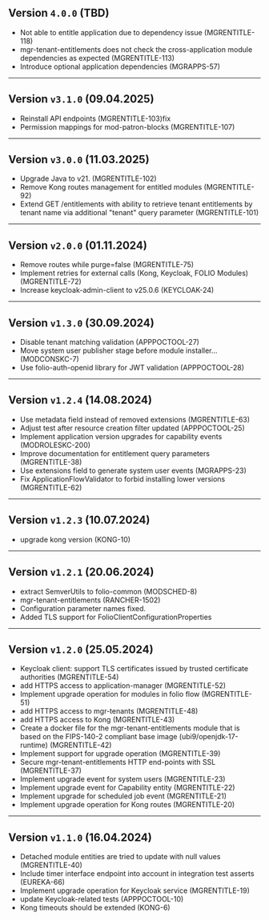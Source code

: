 ## Version `4.0.0` (TBD)
* Not able to entitle application due to dependency issue (MGRENTITLE-118)
* mgr-tenant-entitlements does not check the cross-application module dependencies as expected (MGRENTITLE-113)
* Introduce optional application dependencies (MGRAPPS-57)
---

## Version `v3.1.0` (09.04.2025)
* Reinstall API endpoints (MGRENTITLE-103)fix
* Permission mappings for mod-patron-blocks (MGRENTITLE-107)

---

## Version `v3.0.0` (11.03.2025)
* Upgrade Java to v21. (MGRENTITLE-102)
* Remove Kong routes management for entitled modules (MGRENTITLE-92)
* Extend GET /entitlements with ability to retrieve tenant entitlements by tenant name via additional "tenant" query parameter (MGRENTITLE-101)

---

## Version `v2.0.0` (01.11.2024)
* Remove routes while purge=false (MGRENTITLE-75)
* Implement retries for external calls (Kong, Keycloak, FOLIO Modules) (MGRENTITLE-72)
* Increase keycloak-admin-client to v25.0.6 (KEYCLOAK-24)

---

## Version `v1.3.0` (30.09.2024)
* Disable tenant matching validation (APPPOCTOOL-27)
* Move system user publisher stage before module installer… (MODCONSKC-7)
* Use folio-auth-openid library for JWT validation (APPPOCTOOL-28)

---

## Version `v1.2.4` (14.08.2024)
* Use metadata field instead of removed extensions (MGRENTITLE-63)
* Adjust test after resource creation filter updated (APPPOCTOOL-25)
* Implement application version upgrades for capability events (MODROLESKC-200)
* Improve documentation for entitlement query parameters (MGRENTITLE-38)
* Use extensions field to generate system user events (MGRAPPS-23)
* Fix ApplicationFlowValidator to forbid installing lower versions (MGRENTITLE-62)

---

## Version `v1.2.3` (10.07.2024)
* upgrade kong version (KONG-10)

---

## Version `v1.2.1` (20.06.2024)
* extract SemverUtils to folio-common (MODSCHED-8)
* mgr-tenant-entitlements (RANCHER-1502)
* Configuration parameter names fixed.
* Added TLS support for FolioClientConfigurationProperties

---

## Version `v1.2.0` (25.05.2024)
* Keycloak client: support TLS certificates issued by trusted certificate authorities (MGRENTITLE-54)
* add HTTPS access to application-manager (MGRENTITLE-52)
* Implement upgrade operation for modules in folio flow (MGRENTITLE-51)
* add HTTPS access to mgr-tenants (MGRENTITLE-48)
* add HTTPS access to Kong (MGRENTITLE-43)
* Create a docker file for the mgr-tenant-entitlements module that is based on the FIPS-140-2 compliant base image (ubi9/openjdk-17-runtime) (MGRENTITLE-42)
* Implement support for upgrade operation (MGRENTITLE-39)
* Secure mgr-tenant-entitlements HTTP end-points with SSL (MGRENTITLE-37)
* Implement upgrade event for system users (MGRENTITLE-23)
* Implement upgrade event for Capability entity (MGRENTITLE-22)
* Implement upgrade for scheduled job event (MGRENTITLE-21)
* Implement upgrade operation for Kong routes (MGRENTITLE-20)

---

## Version `v1.1.0` (16.04.2024)
* Detached module entities are tried to update with null values (MGRENTITLE-40)
* Include timer interface endpoint into account in integration test asserts (EUREKA-66)
* Implement upgrade operation for Keycloak service (MGRENTITLE-19)
* update Keycloak-related tests (APPPOCTOOL-10)
* Kong timeouts should be extended (KONG-6)
